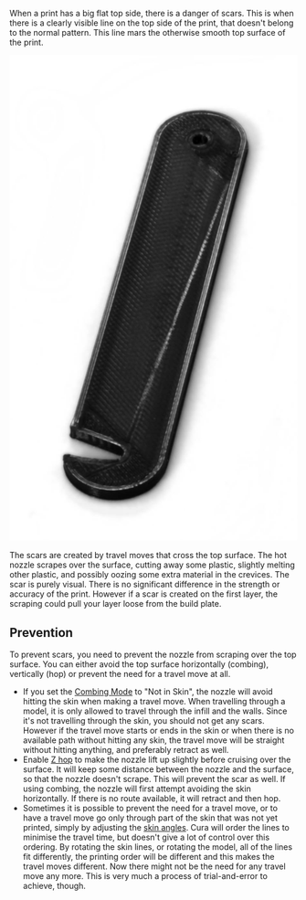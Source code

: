 When a print has a big flat top side, there is a danger of scars. This is when there is a clearly visible line on the top side of the print, that doesn't belong to the normal pattern. This line mars the otherwise smooth top surface of the print.

![A diagonal scar across the surface](../images/scarring.jpg)

The scars are created by travel moves that cross the top surface. The hot nozzle scrapes over the surface, cutting away some plastic, slightly melting other plastic, and possibly oozing some extra material in the crevices. The scar is purely visual. There is no significant difference in the strength or accuracy of the print. However if a scar is created on the first layer, the scraping could pull your layer loose from the build plate.

Prevention
----
To prevent scars, you need to prevent the nozzle from scraping over the top surface. You can either avoid the top surface horizontally (combing), vertically (hop) or prevent the need for a travel move at all.
* If you set the [Combing Mode](../travel/retraction_combing.md) to "Not in Skin", the nozzle will avoid hitting the skin when making a travel move. When travelling through a model, it is only allowed to travel through the infill and the walls. Since it's not travelling through the skin, you should not get any scars. However if the travel move starts or ends in the skin or when there is no available path without hitting any skin, the travel move will be straight without hitting anything, and preferably retract as well.
* Enable [Z hop](../travel/retraction_hop_enabled.md) to make the nozzle lift up slightly before cruising over the surface. It will keep some distance between the nozzle and the surface, so that the nozzle doesn't scrape. This will prevent the scar as well. If using combing, the nozzle will first attempt avoiding the skin horizontally. If there is no route available, it will retract and then hop.
* Sometimes it is possible to prevent the need for a travel move, or to have a travel move go only through part of the skin that was not yet printed, simply by adjusting the [skin angles](../shell/skin_angles.md). Cura will order the lines to minimise the travel time, but doesn't give a lot of control over this ordering. By rotating the skin lines, or rotating the model, all of the lines fit differently, the printing order will be different and this makes the travel moves different. Now there might not be the need for any travel move any more. This is very much a process of trial-and-error to achieve, though.